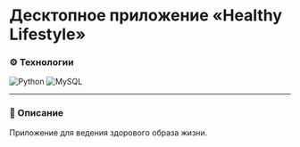 # Десктопное приложение «Healthy Lifestyle»

### ⚙️ Технологии
![Python](https://img.shields.io/badge/Python-teal?style=for-the-badge&logo=python&logoColor=white)
![MySQL](https://img.shields.io/badge/MySQL-blue?style=for-the-badge&logo=mysql&logoColor=white)

---

### 📄 Описание
Приложение для ведения здорового образа жизни.
